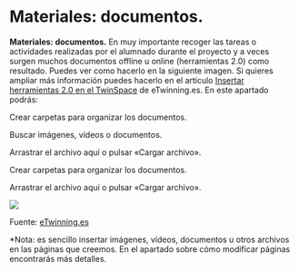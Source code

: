 
# Materiales: documentos.


**Materiales: documentos.** En muy importante recoger las tareas o actividades realizadas por el alumnado durante el proyecto y a veces surgen muchos documentos offline u online (herramientas 2.0) como resultado. Puedes ver como hacerlo en la siguiente imagen. Si quieres ampliar más información puedes hacerlo en el artículo [Insertar herramientas 2.0 en el TwinSpace](http://www.etwinning.es/es/formacion/minitutoriales/928-insertar-herramientas-20-en-el-twinspace) de eTwinning.es. En este apartado podrás:



Crear carpetas para organizar los documentos.


Buscar imágenes, vídeos o documentos.


Arrastrar el archivo aquí o pulsar «Cargar archivo».


Crear carpetas para organizar los documentos.

Arrastrar el archivo aquí o pulsar «Cargar archivo».


![](https://lh6.googleusercontent.com/7Ba0nPkYKajgzD6IezsNJTEjsbyvEakpzw9r0pSlIdA9XrXI6xv6_ocJm7f6FkkXLGKaRRp8PWZn4FKitp1xHBGnJkC8v7xJ3puBvfWGOlNqhzScEASpmxlNtE3bys-9IvZ7_vCu)

Fuente: [eTwinning.es](http://image.slidesharecdn.com/tutortwinspace-160118070453/95/scale-partido-al-twinspace-8-638.jpg?cb=1453103371)

*Nota: es sencillo insertar imágenes, vídeos, documentos u otros archivos en las páginas que creemos. En el apartado sobre cómo modificar páginas encontrarás más detalles.
